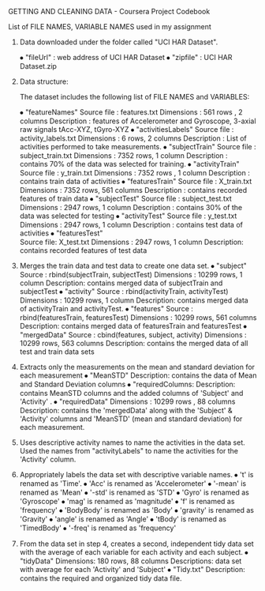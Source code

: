 GETTING AND CLEANING DATA - Coursera Project  Codebook

List of FILE NAMES, VARIABLE NAMES used in my  assignment

1. Data downloaded under the folder called "UCI HAR Dataset".

     ⦁ "fileUrl" : web address of UCI HAR Dataset
     ⦁ "zipfile" : UCI HAR Dataset.zip
     
2. Data structure:

    The dataset includes the following list of  FILE NAMES and VARIABLES:
    
     ⦁ "featureNames"
		            Source file : features.txt
		            Dimensions  : 561 rows , 2 columns
		            Description : features of  Accelerometer and Gyroscope, 
                              3-axial raw signals tAcc-XYZ, tGyro-XYZ
     ⦁ "activitiesLabels"
		            Source file : activity_labels.txt
                Dimensions  : 6 rows, 2 columns
                Description : List of activities performed to take measurements.
      ⦁	"subjectTrain"
		            Source file : subject_train.txt
                Dimensions  : 7352 rows, 1 column
                Description : contains 70% of the data was selected for training.
      ⦁	"activityTrain"
                Source file : y_train.txt
                Dimensions  : 7352 rows , 1 column
 	              Description : contains train data of activities
      ⦁	"featuresTrain"
                Source file : X_train.txt
                Dimensions  : 7352 rows, 561 columns
		            Description : contains recorded features of train data
      ⦁ "subjectTest"
                Source file : subject_test.txt
		            Dimensions  : 2947 rows, 1 column
                Description : contains 30% of the data was selected for testing
      ⦁ "activityTest"
		            Source file : y_test.txt
                Dimensions  : 2947 rows, 1 column
                Description : contains test data of activities
      ⦁	"featuresTest"									
                Source file: X_test.txt
                Dimensions : 2947 rows, 1 column
                Description: contains recorded features of test data
3. Merges the train data and test data to create one data set.
      ⦁	"subject" 
                Source     : rbind(subjectTrain, subjectTest)
                Dimensions : 10299 rows, 1 column
                Description: contains merged data of subjectTrain and subjectTest 
      ⦁ "activity"
                Source     : rbind(activityTrain, activityTest)
                Dimensions : 10299 rows, 1 column
                Description: contains merged data of activityTrain and activityTest.
      ⦁	"features"
                Source     : rbind(featuresTrain, featuresTest)
                Dimensions : 10299 rows, 561 columns
                Description: contains merged data of featuresTrain and featuresTest
      ⦁	"mergedData"
                Source     : cbind(features, subject, activity)
                Dimensions : 10299 rows, 563 columns
                Description: contains the merged data of all test and train data sets
4. Extracts only the measurements on the mean and standard deviation for each measurement
      ⦁ "MeanSTD"
                Description: contains the data of Mean and Standard Deviation columns
      ⦁	"requiredColumns:
                Description: contains MeanSTD columns and the added columns of 'Subject' and 'Activity' .
      ⦁	"requiredData"
                Dimensions : 10299 rows , 88 columns
                Description: contains the 'mergedData' along with the 'Subject' & 'Activity' columns and 
                             'MeanSTD' (mean and standard deviation) for each measurement.
5. Uses descriptive activity names to name the activities in the data set.
	     Used the names from "activityLabels" to name the activities for the 'Activity' column.
6. Appropriately labels the data set with descriptive variable names.
      ⦁	 't' is renamed as 'Time'.
      ⦁	 'Acc' is  renamed as 'Accelerometer'
      ⦁	 '-mean' is renamed as 'Mean'
      ⦁	'-std' is renamed as 'STD'
      ⦁	'Gyro' is renamed as 'Gyroscope'
      ⦁	'mag' is renamed as 'magnitude'
      ⦁	'f' is renamed as 'frequency'
      ⦁	'BodyBody' is renamed as 'Body'
      ⦁	'gravity' is renamed as 'Gravity'
      ⦁	'angle' is renamed as 'Angle'
      ⦁	'tBody' is renamed as 'TimedBody'
      ⦁	'-freq' is renamed as 'frequency'
7. From the data set in step 4, creates a second, independent tidy data set with the average of each variable for each activity and each subject.
      ⦁	"tidyData"
               Dimensions: 180 rows, 88 columns
               Descriptions: data set with average for each 'Activity' and 'Subject'
      ⦁	"Tidy.txt"
               Description: contains the required and organized tidy data file.
